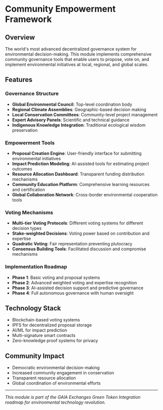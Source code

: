 # Community Empowerment Framework

## Overview
The world's most advanced decentralized governance system for environmental decision-making. This module implements comprehensive community governance tools that enable users to propose, vote on, and implement environmental initiatives at local, regional, and global scales.

## Features

### Governance Structure
- **Global Environmental Council**: Top-level coordination body
- **Regional Climate Assemblies**: Geographic-based decision making
- **Local Conservation Committees**: Community-level project management
- **Expert Advisory Panels**: Scientific and technical guidance
- **Indigenous Knowledge Integration**: Traditional ecological wisdom preservation

### Empowerment Tools
- **Proposal Creation Engine**: User-friendly interface for submitting environmental initiatives
- **Impact Prediction Modeling**: AI-assisted tools for estimating project outcomes
- **Resource Allocation Dashboard**: Transparent funding distribution mechanisms
- **Community Education Platform**: Comprehensive learning resources and certification
- **Global Collaboration Network**: Cross-border environmental cooperation tools

### Voting Mechanisms
- **Multi-tier Voting Protocols**: Different voting systems for different decision types
- **Stake-weighted Decisions**: Voting power based on contribution and expertise
- **Quadratic Voting**: Fair representation preventing plutocracy
- **Consensus Building Tools**: Facilitated discussion and compromise mechanisms

### Implementation Roadmap
- **Phase 1**: Basic voting and proposal systems
- **Phase 2**: Advanced weighted voting and expertise recognition
- **Phase 3**: AI-assisted decision support and predictive governance
- **Phase 4**: Full autonomous governance with human oversight

## Technology Stack
- Blockchain-based voting systems
- IPFS for decentralized proposal storage
- AI/ML for impact prediction
- Multi-signature smart contracts
- Zero-knowledge proof systems for privacy

## Community Impact
- Democratic environmental decision-making
- Increased community engagement in conservation
- Transparent resource allocation
- Global coordination of environmental efforts

---
*This module is part of the GAIA Exchanges Green Token Integration roadmap for environmental technology revolution.*